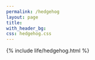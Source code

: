 ```yaml
---
permalink: /hedgehog  
layout: page    
title:   
with_header_bg: 
css: hedgehog.css
---
```

{% include life/hedgehog.html %}